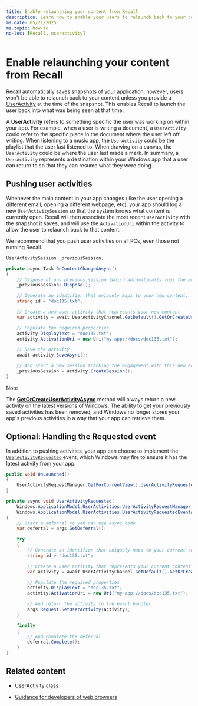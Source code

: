 ```yaml
---
title: Enable relaunching your content from Recall
description: Learn how to enable your users to relaunch back to your content from Windows Recall.
ms.date: 05/21/2025
ms.topic: how-to
no-loc: [Recall, useractivity]
---
```


# Enable relaunching your content from Recall

Recall automatically saves snapshots of your application, however, users won't be able to relaunch back to your content unless you provide a [UserActivity](/uwp/api/windows.applicationmodel.useractivities.useractivity) at the time of the snapshot. This enables Recall to launch the user back into what was being seen at that time.

A **UserActivity** refers to something specific the user was working on within your app. For example, when a user is writing a document, a `UserActivity` could refer to the specific place in the document where the user left off writing. When listening to a music app, the `UserActivity` could be the playlist that the user last listened to. When drawing on a canvas, the `UserActivity` could be where the user last made a mark. In summary, a `UserActivity` represents a destination within your Windows app that a user can return to so that they can resume what they were doing.

## Pushing user activities

Whenever the main content in your app changes (like the user opening a different email, opening a different webpage, etc), your app should log a new `UserActivitySession` so that the system knows what content is currently open. Recall will then associate the most recent `UserActivity` with the snapshot it saves, and will use the `ActivationUri` within the activity to allow the user to relaunch back to that content.

We recommend that you push user activities on all PCs, even those not running Recall.

```csharp
UserActivitySession _previousSession;

private async Task OnContentChangedAsync()
{
    // Dispose of any previous session (which automatically logs the end of the interaction with that content)
    _previousSession?.Dispose();

    // Generate an identifier that uniquely maps to your new content.
    string id = "doc135.txt";

    // Create a new user activity that represents your new content
    var activity = await UserActivityChannel.GetDefault().GetOrCreateUserActivityAsync(id);

    // Populate the required properties
    activity.DisplayText = "doc135.txt";
    activity.ActivationUri = new Uri("my-app://docs/doc135.txt");

    // Save the activity
    await activity.SaveAsync();

    // And start a new session tracking the engagement with this new activity
    _previousSession = activity.CreateSession();
}
```

> [!NOTE]
> The [**GetOrCreateUserActivityAsync**](/uwp/api/windows.applicationmodel.useractivities.useractivitychannel.getorcreateuseractivityasync) method will always return a new activity on the latest versions of Windows. The ability to get your previously saved activities has been removed, and Windows no longer stores your app's previous activities in a way that your app can retrieve them.

## Optional: Handling the Requested event

In addition to pushing activities, your app can choose to implement the [`UserActivityRequested`](/uwp/api/windows.applicationmodel.useractivities.useractivityrequestmanager.useractivityrequested) event, which Windows may fire to ensure it has the latest activity from your app.

```csharp
public void OnLaunched()
{
    UserActivityRequestManager.GetForCurrentView().UserActivityRequested += UserActivityRequested;
}

private async void UserActivityRequested(
    Windows.ApplicationModel.UserActivities.UserActivityRequestManager sender,
    Windows.ApplicationModel.UserActivities.UserActivityRequestedEventArgs args)
{
    // Start a deferral so you can use async code
    var deferral = args.GetDeferral();

    try
    {
        // Generate an identifier that uniquely maps to your current content.
        string id = "doc135.txt";

        // Create a user activity that represents your current content
        var activity = await UserActivityChannel.GetDefault().GetOrCreateUserActivityAsync(id);

        // Populate the required properties
        activity.DisplayText = "doc135.txt";
        activity.ActivationUri = new Uri("my-app://docs/doc135.txt");

        // And return the activity to the event handler
        args.Request.SetUserActivity(activity);
    }

    finally
    {
        // And complete the deferral
        deferral.Complete();
    }
}
```

## Related content

- [UserActivity class](/uwp/api/windows.applicationmodel.useractivities.useractivity)

- [Guidance for developers of web browsers](./recall-web-browsers.md)
